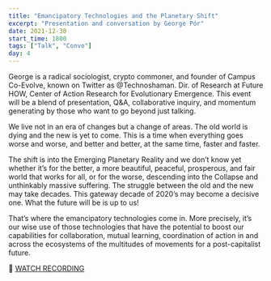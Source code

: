 ```yaml
---
title: "Emancipatory Technologies and the Planetary Shift"
excerpt: "Presentation and conversation by George Pór"
date: 2021-12-30
start_time: 1800
tags: ["Talk", "Convo"]
day: 4
---
```


George is a radical sociologist, crypto commoner, and founder of Campus Co-Evolve, known on Twitter as @Technoshaman. Dir. of Research at Future HOW, Center of Action Research for Evolutionary Emergence. This event will be a blend of presentation, Q&A, collaborative inquiry, and momentum generating by those who want to go beyond just talking.

We live not in an era of changes but a change of areas. The old world is dying and the new is yet to come. This is a time when everything goes worse and worse, and better and better, at the same time, faster and faster.

The shift is into the Emerging Planetary Reality and we don’t know yet whether it’s for the better, a more beautiful, peaceful, prosperous, and fair world that works for all, or for the worse, descending into the Collapse and unthinkably massive suffering. The struggle between the old and  the new may take decades. This gateway decade of 2020’s may become a decisive one. What the future will be is up to us!

That’s where the emancipatory technologies come in. More precisely, it’s our wise use of those technologies that have the potential to boost our capabilities for collaboration, mutual learning, coordination of action in and across the ecosystems of the  multitudes of movements for a post-capitalist future.

🎥 [WATCH RECORDING](https://drive.google.com/file/d/15UT8zS0S28s_JdrDVd_W0I25zOGYAUOb)
